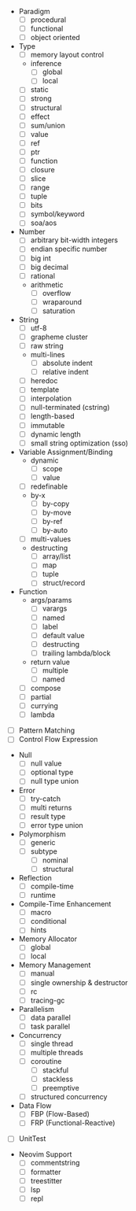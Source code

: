 - Paradigm
    - [ ] procedural
    - [ ] functional
    - [ ] object oriented
- Type
    - [ ] memory layout control
    - inference
        - [ ] global
        - [ ] local
    - [ ] static
    - [ ] strong
    - [ ] structural
    - [ ] effect
    - [ ] sum/union
    - [ ] value
    - [ ] ref
    - [ ] ptr
    - [ ] function
    - [ ] closure
    - [ ] slice
    - [ ] range
    - [ ] tuple
    - [ ] bits
    - [ ] symbol/keyword
    - [ ] soa/aos
- Number
    - [ ] arbitrary bit-width integers
    - [ ] endian specific number
    - [ ] big int
    - [ ] big decimal
    - [ ] rational
    - arithmetic
        - [ ] overflow
        - [ ] wraparound
        - [ ] saturation
- String
    - [ ] utf-8
    - [ ] grapheme cluster
    - [ ] raw string
    - multi-lines
        - [ ] absolute indent
        - [ ] relative indent
    - [ ] heredoc
    - [ ] template
    - [ ] interpolation
    - [ ] null-terminated (cstring)
    - [ ] length-based
    - [ ] immutable
    - [ ] dynamic length
    - [ ] small string optimization (sso)
- Variable Assignment/Binding
    - dynamic
        - [ ] scope
        - [ ] value
    - [ ] redefinable
    - by-x
        - [ ] by-copy
        - [ ]  by-move
        - [ ]  by-ref
        - [ ]  by-auto
    - [ ] multi-values
    - destructing
        - [ ] array/list
        - [ ] map
        - [ ] tuple
        - [ ] struct/record
- Function
    - args/params
        - [ ] varargs
        - [ ] named
        - [ ] label
        - [ ] default value
        - [ ] destructing
        - [ ] trailing lambda/block
    - return value
        - [ ] multiple
        - [ ] named
    - [ ] compose
    - [ ] partial
    - [ ] currying
    - [ ] lambda
- [ ] Pattern Matching
- [ ] Control Flow Expression
- Null
    - [ ] null value
    - [ ] optional type
    - [ ] null type union
- Error
    - [ ] try-catch
    - [ ] multi returns
    - [ ] result type
    - [ ] error type union
- Polymorphism
    - [ ] generic
    - [ ] subtype
      - [ ] nominal
      - [ ] structural
- Reflection
    - [ ] compile-time
    - [ ] runtime
- Compile-Time Enhancement
    - [ ] macro
    - [ ] conditional
    - [ ] hints
- Memory Allocator
    - [ ] global
    - [ ] local
- Memory Management
    - [ ] manual
    - [ ] single ownership & destructor
    - [ ] rc
    - [ ] tracing-gc
- Parallelism
  - [ ] data parallel
  - [ ] task parallel
- Concurrency
  - [ ] single thread
  - [ ] multiple threads
  - [ ] coroutine
      - [ ] stackful
      - [ ] stackless
      - [ ] preemptive
  - [ ] structured concurrency
- Data Flow
  - [ ] FBP (Flow-Based)
  - [ ] FRP (Functional-Reactive)
- [ ] UnitTest
- Neovim Support
    - [ ] commentstring
    - [ ] formatter
    - [ ] treestitter
    - [ ] lsp
    - [ ] repl
